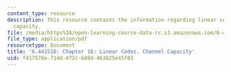 ```yaml
---
content_type: resource
description: This resource contains the information regarding linear codes. Channel
  capacity.
file: /media/https%3A/open-learning-course-data-rc.s3.amazonaws.com/6-441-information-theory-spring-2016/f417578e714d472cb08d463825e45f03_MIT6_441S16_chapter_16.pdf
file_type: application/pdf
resourcetype: Document
title: '6.441S16: Chapter 16: Linear Codes. Channel Capacity'
uid: f417578e-714d-472c-b08d-463825e45f03
---
```

